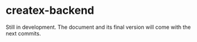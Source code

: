 # createx-backend
Still in development. The document and its final version will come with the next commits.
